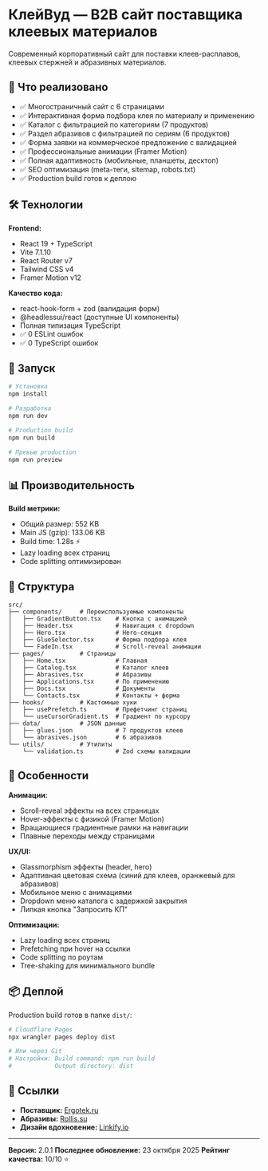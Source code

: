 # КлейВуд — B2B сайт поставщика клеевых материалов

Современный корпоративный сайт для поставки клеев-расплавов, клеевых стержней и абразивных материалов.

## 🎯 Что реализовано

- ✅ Многостраничный сайт с 6 страницами
- ✅ Интерактивная форма подбора клея по материалу и применению
- ✅ Каталог с фильтрацией по категориям (7 продуктов)
- ✅ Раздел абразивов с фильтрацией по сериям (6 продуктов)
- ✅ Форма заявки на коммерческое предложение с валидацией
- ✅ Профессиональные анимации (Framer Motion)
- ✅ Полная адаптивность (мобильные, планшеты, десктоп)
- ✅ SEO оптимизация (meta-теги, sitemap, robots.txt)
- ✅ Production build готов к деплою

## 🛠 Технологии

**Frontend:**
- React 19 + TypeScript
- Vite 7.1.10
- React Router v7
- Tailwind CSS v4
- Framer Motion v12

**Качество кода:**
- react-hook-form + zod (валидация форм)
- @headlessui/react (доступные UI компоненты)
- Полная типизация TypeScript
- ✅ 0 ESLint ошибок
- ✅ 0 TypeScript ошибок

## 🚀 Запуск

```bash
# Установка
npm install

# Разработка
npm run dev

# Production build
npm run build

# Превью production
npm run preview
```

## 📊 Производительность

**Build метрики:**
- Общий размер: 552 KB
- Main JS (gzip): 133.06 KB
- Build time: 1.28s ⚡
- Lazy loading всех страниц
- Code splitting оптимизирован

## 📁 Структура

```
src/
├── components/     # Переиспользуемые компоненты
│   ├── GradientButton.tsx    # Кнопка с анимацией
│   ├── Header.tsx            # Навигация с dropdown
│   ├── Hero.tsx              # Hero-секция
│   ├── GlueSelector.tsx      # Форма подбора клея
│   └── FadeIn.tsx            # Scroll-reveal анимации
├── pages/          # Страницы
│   ├── Home.tsx              # Главная
│   ├── Catalog.tsx           # Каталог клеев
│   ├── Abrasives.tsx         # Абразивы
│   ├── Applications.tsx      # По применению
│   ├── Docs.tsx              # Документы
│   └── Contacts.tsx          # Контакты + форма
├── hooks/          # Кастомные хуки
│   ├── usePrefetch.ts        # Префетчинг страниц
│   └── useCursorGradient.ts  # Градиент по курсору
├── data/           # JSON данные
│   ├── glues.json            # 7 продуктов клеев
│   └── abrasives.json        # 6 абразивов
└── utils/          # Утилиты
    └── validation.ts         # Zod схемы валидации
```

## 🎨 Особенности

**Анимации:**
- Scroll-reveal эффекты на всех страницах
- Hover-эффекты с физикой (Framer Motion)
- Вращающиеся градиентные рамки на навигации
- Плавные переходы между страницами

**UX/UI:**
- Glassmorphism эффекты (header, hero)
- Адаптивная цветовая схема (синий для клеев, оранжевый для абразивов)
- Мобильное меню с анимациями
- Dropdown меню каталога с задержкой закрытия
- Липкая кнопка "Запросить КП"

**Оптимизации:**
- Lazy loading всех страниц
- Prefetching при hover на ссылки
- Code splitting по роутам
- Tree-shaking для минимального bundle

## 📦 Деплой

Production build готов в папке `dist/`:

```bash
# Cloudflare Pages
npx wrangler pages deploy dist

# Или через Git
# Настройки: Build command: npm run build
#            Output directory: dist
```

## 🔗 Ссылки

- **Поставщик:** [Ergotek.ru](https://ergotek.ru/)
- **Абразивы:** [Rollis.su](https://rollis.su/)
- **Дизайн вдохновение:** [Linkify.io](https://linkify-io.vercel.app/)

---

**Версия:** 2.0.1
**Последнее обновление:** 23 октября 2025
**Рейтинг качества:** 10/10 ⭐
